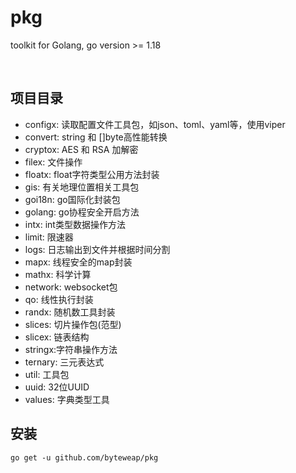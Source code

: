 # pkg 

toolkit for Golang, go version >= 1.18

‍

## 项目目录

* configx: 读取配置文件工具包，如json、toml、yaml等，使用viper
* convert: string 和 []byte高性能转换
* cryptox: AES 和 RSA 加解密
* filex: 文件操作
* floatx: float字符类型公用方法封装
* gis: 有关地理位置相关工具包
* goi18n: go国际化封装包
* golang: go协程安全开启方法
* intx: int类型数据操作方法
* limit: 限速器
* logs: 日志输出到文件并根据时间分割
* mapx: 线程安全的map封装
* mathx: 科学计算
* network: websocket包
* qo: 线性执行封装
* randx: 随机数工具封装
* slices: 切片操作包(范型)
* slicex: 链表结构
* stringx:字符串操作方法
* ternary: 三元表达式
* util: 工具包
* uuid: 32位UUID
* values: 字典类型工具

## 安装

```
go get -u github.com/byteweap/pkg
```

‍
